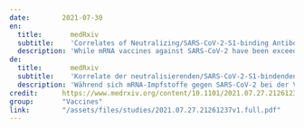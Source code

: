 ```yaml
---
date:        2021-07-30
en:
  title:       medRxiv
  subtitle:    'Correlates of Neutralizing/SARS-CoV-2-S1-binding Antibody Response with Adverse Effects and Immune Kinetics in BNT162b2-Vaccinated Individuals'
  description: 'While mRNA vaccines against SARS-CoV-2 have been exceedingly effective in preventing symptomatic viral infection, the features of immune response remain to be clarified.'
de: 
  title:       medRxiv
  subtitle:    'Korrelate der neutralisierenden/SARS-CoV-2-S1-bindenden Antikörperreaktion mit unerwünschten Wirkungen und Immunkinetik bei BNT162b2-geimpften Personen'
  description: 'Während sich mRNA-Impfstoffe gegen SARS-CoV-2 bei der Verhinderung einer symptomatischen Virusinfektion als äußerst wirksam erwiesen haben, müssen die Merkmale der Immunantwort noch geklärt werden.'
credit:      https://www.medrxiv.org/content/10.1101/2021.07.27.21261237v1.full
group:       "Vaccines"
link:        "/assets/files/studies/2021.07.27.21261237v1.full.pdf"
---
```

<object data="{{ page.link }}" style='height:calc(100vh - 400px); width: 100%' type='application/pdf'></object>
<br/>
